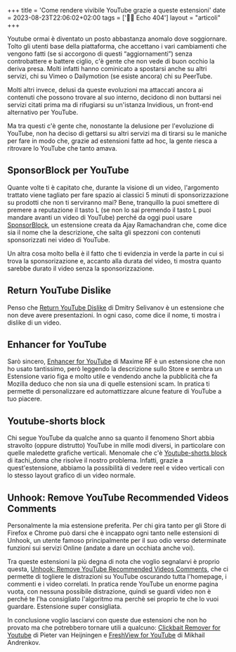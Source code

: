 +++
title = 'Come rendere vivibile YouTube grazie a queste estensioni'
date = 2023-08-23T22:06:02+02:00
tags = ['👨‍💻 Echo 404']
layout = "articoli"
+++

Youtube ormai è diventato un posto abbastanza anomalo dove soggiornare. Tolto gli utenti base della piattaforma, che accettano i vari cambiamenti che vengono fatti (se si accorgono di questi “aggiornamenti”) senza controbattere e battere ciglio, c'è gente che non vede di buon occhio la deriva presa. Molti infatti hanno cominicato a spostarsi anche su altri servizi, chi su Vimeo o Dailymotion (se esiste ancora) chi su PeerTube.

Molti altri invece, delusi da queste evoluzioni ma attaccati ancora ai contenuti che possono trovare al suo interno, decidono di non buttarsi nei servizi citati prima ma di rifugiarsi su un'istanza Invidious, un front-end alternativo per YouTube.

Ma tra questi c'è gente che, nonostante la delusione per l'evoluzione di YouTube, non ha deciso di gettarsi su altri servizi ma di tirarsi su le maniche per fare in modo che, grazie ad estensioni fatte ad hoc, la gente riesca a ritrovare lo YouTube che tanto amava.

## SponsorBlock per YouTube

Quante volte ti è capitato che, durante la visione di un video, l'argomento trattato viene tagliato per fare spazio ai classici 5 minuti di sponsorizzazione su prodotti che non ti serviranno mai? Bene, tranquillo la puoi smettere di premere a reputazione il tasto L (se non lo sai premendo il tasto L puoi mandare avanti un video di YouTube) perché da oggi puoi usare [SponsorBlock](https://addons.mozilla.org/it/firefox/addon/sponsorblock/), un estensione creata da Ajay Ramachandran che, come dice sia il nome che la descrizione, che salta gli spezzoni con contenuti sponsorizzati nei video di YouTube.

Un altra cosa molto bella è il fatto che ti evidenzia in verde la parte in cui si trova la sponsorizazione e, accanto alla durata del video, ti mostra quanto sarebbe durato il video senza la sponsorizzazione.

## Return YouTube Dislike

Penso che [Return YouTube Dislike](https://addons.mozilla.org/it/firefox/addon/return-youtube-dislikes/) di Dmitry Selivanov è un estensione che non deve avere presentazioni. In ogni caso, come dice il nome, ti mostra i dislike di un video.

## Enhancer for YouTube

Sarò sincero, [Enhancer for YouTube](https://www.mrfdev.com/enhancer-for-youtube) di Maxime RF è un estensione che non ho usato tantissimo, però leggendo la descrizione sullo Store e sembra un Estensione vario figa e molto utile e vendendo anche la pubblicità che fa Mozilla deduco che non sia una di quelle estensioni scam. In pratica ti permette di personalizzare ed automattizzare alcune feature di YouTube a tuo piacere.

## Youtube-shorts block

Chi segue YouTube da qualche anno sa quanto il fenomeno Short abbia stravolto (oppure distrutto) YouTube in mille modi diversi, in particolare con quelle maledette grafiche verticali. Menomale che c'è [Youtube-shorts block](https://addons.mozilla.org/it/firefox/addon/youtube-shorts-block/) di itachi_doma che risolve il nostro problema. Infatti, grazie a quest'estensione, abbiamo la possibilità di vedere reel e video verticali con lo stesso layout grafico di un video normale.

## Unhook: Remove YouTube Recommended Videos Comments

Personalmente la mia estensione preferita. Per chi gira tanto per gli Store di Firefox e Chrome può darsi che è incappato ogni tanto nelle estensioni di Unhook, un utente famoso principalmente per il suo odio verso determinate funzioni sui servizi Online (andate a dare un occhiata anche voi).

Tra queste estensioni la più degna di nota che voglio segnalarvi è proprio questa, [Unhook: Remove YouTube Recommended Videos Comments](https://addons.mozilla.org/it/firefox/addon/youtube-recommended-videos/), che ci permette di togliere le distrazioni su YouTube oscurando tutta l'homepage, i commenti e i video correlati. In pratica rende YouTube un enorme pagina vuota, con nessuna possibile distrazione, quindi se guardi video non è perché te l'ha consigliato l'algoritmo ma perchè sei proprio te che lo vuoi guardare. Estensione super consigliata.

In conclusione voglio lasciarvi con queste due estensioni che non ho provato ma che potrebbero tornare utili a qualcuno: [Clickbait Remover for Youtube](https://addons.mozilla.org/it/firefox/addon/clickbait-remover-for-youtube/) di Pieter van Heijningen e [FreshView for YouTube](https://addons.mozilla.org/it/firefox/addon/freshview-for-youtube/) di Mikhail Andrenkov.